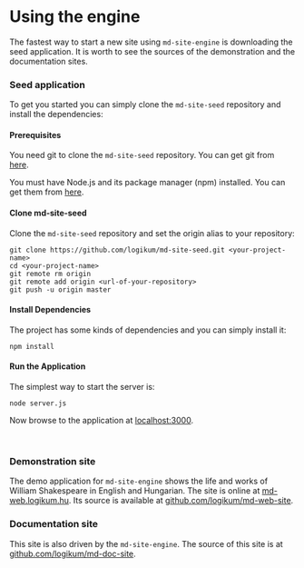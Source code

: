 <!-- ======================================================================
--- Search engine
title:          Using the engine
keywords:       usage, seed, demonstration, documentation
description:    Using md-site-engine to create sites.
--- Menu system
order:          80
text:           Using the engine
hidden:         false
umbel:          false
--- Page properties
id:             
document:       
layout:         layout-2-left
$-left:         #side-menu
searchable:     true
--- Side menu
side-menu-root:     /documentation
side-menu-header:   Documentation
side-menu-top:      Introduction
side-menu-depth:    2
======================================================================= -->

# Using the engine

The fastest way to start a new site using `md-site-engine` is downloading the
seed application. It is worth to see the sources of the demonstration and the
documentation sites.

### Seed application

To get you started you can simply clone the `md-site-seed` repository and
install the dependencies:

#### Prerequisites

You need git to clone the `md-site-seed` repository. You can get git from
[here](https://git-scm.com/ "|").

You must have Node.js and its package manager (npm) installed. You can get them
from [here](https://nodejs.org/ "|").

#### Clone md-site-seed

Clone the `md-site-seed` repository and set the origin alias to your repository:

```
git clone https://github.com/logikum/md-site-seed.git <your-project-name>
cd <your-project-name>
git remote rm origin
git remote add origin <url-of-your-repository>
git push -u origin master
```

#### Install Dependencies

The project has some kinds of dependencies and you can simply install it:

```
npm install
```

#### Run the Application

The simplest way to start the server is:

```
node server.js
```

Now browse to the application at [localhost:3000](http://localhost:3000).

<p>&nbsp;</p>

### Demonstration site

The demo application for `md-site-engine` shows the life and works of William
Shakespeare in English and Hungarian. The site is online at
[md-web.logikum.hu](https://md-web.logikum.hu "|").
Its source is available at
[github.com/logikum/md-web-site](https://github.com/logikum/md-web-site "|").

### Documentation site

This site is also driven by the `md-site-engine`. The source of this site is at
[github.com/logikum/md-doc-site](https://github.com/logikum/md-doc-site "|").

<p>&nbsp;</p>
